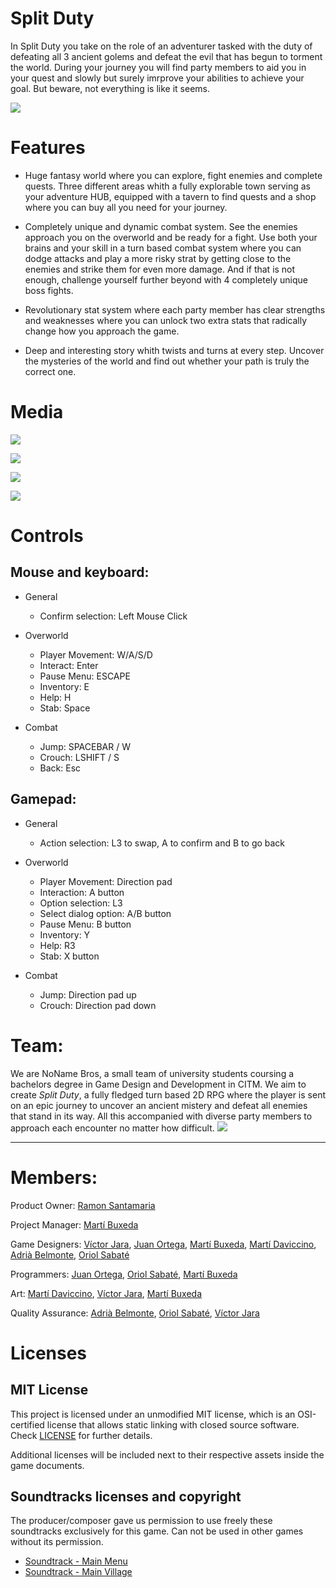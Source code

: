 # Split Duty

In Split Duty you take on the role of an adventurer tasked with the duty of defeating all 3 ancient golems and defeat the evil that has begun to torment the world. During your journey you will find party members to aid you in your quest and slowly but surely imrprove your abilities to achieve your goal. But beware, not everything is like it seems.

![](https://github.com/BooStarGamer/Split_Duty_NoNameBros/blob/main/Wiki%20resources/Images/Art%20Bible/logo_optimized.png)

# Features 

- Huge fantasy world where you can explore, fight enemies and complete quests. Three different areas whith a fully explorable town serving as your adventure HUB, equipped with a tavern to find quests and a shop where you can buy all you need for your journey.

- Completely unique and dynamic combat system. See the enemies approach you on the overworld and be ready for a fight. Use both your brains and your skill in a turn based combat system where you can dodge attacks and play a more risky strat by getting close to the enemies and strike them for even more damage.
And if that is not enough, challenge yourself further beyond with 4 completely unique boss fights.

- Revolutionary stat system where each party member has clear strengths and weaknesses where you can unlock two extra stats that radically change how you approach the game.

- Deep and interesting story whith twists and turns at every step. Uncover the mysteries of the world and find out whether your path is truly the correct one.

# Media

<Trailer>

![](https://github.com/BooStarGamer/Split_Duty_NoNameBros/blob/main/Wiki%20resources/Images/Wiki/Village.png)
 
![](https://github.com/BooStarGamer/Split_Duty_NoNameBros/blob/main/Wiki%20resources/Images/Wiki/GrassyLands1.png)
 
![](https://github.com/BooStarGamer/Split_Duty_NoNameBros/blob/main/Wiki%20resources/Images/Wiki/AutumnFalls.png)
 
![](https://github.com/BooStarGamer/Split_Duty_NoNameBros/blob/main/Wiki%20resources/Images/Wiki/MossyLands.png)

 
# Controls

 ## Mouse and keyboard:
- General
     - Confirm selection: Left Mouse Click
 
- Overworld
     - Player Movement: W/A/S/D 
     - Interact: Enter
     - Pause Menu: ESCAPE
     - Inventory: E
     - Help: H
     - Stab: Space

- Combat
     - Jump: SPACEBAR / W
     - Crouch: LSHIFT / S
     - Back: Esc

 ## Gamepad:
 - General
     - Action selection: L3 to swap, A to confirm and B to go back
 
 - Overworld
     - Player Movement: Direction pad
     - Interaction: A button
     - Option selection: L3
     - Select dialog option: A/B button
     - Pause Menu: B button
     - Inventory: Y
     - Help: R3
     - Stab: X button
 
- Combat
     - Jump: Direction pad up
     - Crouch: Direction pad down
    
 
# Team:

We are NoName Bros, a small team of university students coursing a bachelors degree in Game Design and Development in CITM. We aim to create *Split Duty*, a fully fledged turn based 2D RPG where the player is sent on an epic journey to uncover an ancient mistery and defeat all enemies that stand in its way. All this accompanied with diverse party members to approach each encounter no matter how difficult.
![](https://github.com/BooStarGamer/Split_Duty_NoNameBros/blob/main/Wiki%20resources/Images/Wiki/LOGO_NONAMEBROS.png)
***

# Members:

Product Owner: [Ramon Santamaria](https://github.com/raysan5)

Project Manager: [Martí Buxeda](https://github.com/BooStarGamer)

Game Designers: [Víctor Jara](https://github.com/Kerali), [Juan Ortega](https://github.com/MrPollito), [Martí Buxeda](https://github.com/BooStarGamer), [Martí Daviccino](https://github.com/MartiDavicino), [Adrià Belmonte](https://github.com/Croaco), [Oriol Sabaté](https://github.com/urisabate)

Programmers: [Juan Ortega](https://github.com/MrPollito), [Oriol Sabaté](https://github.com/urisabate), [Martí Buxeda](https://github.com/BooStarGamer)

Art: [Martí Daviccino](https://github.com/MartiDavicino), [Víctor Jara](https://github.com/Kerali), [Martí Buxeda](https://github.com/BooStarGamer)

Quality Assurance: [Adrià Belmonte](https://github.com/Croaco), [Oriol Sabaté](https://github.com/urisabate), [Víctor Jara](https://github.com/Kerali)

# Licenses
## MIT License
This project is licensed under an unmodified MIT license, which is an OSI-certified license that allows static linking with closed source software. Check [LICENSE](https://github.com/BooStarGamer/Split_Duty_NoNameBros/blob/main/LICENSE)  for further details.

Additional licenses will be included next to their respective assets inside the game documents.

## Soundtracks licenses and copyright

The producer/composer gave us permission to use freely these soundtracks exclusively for this game. Can not be used in other games without its permission.

 - [Soundtrack - Main Menu](https://www.safecreative.org/work/2103087115112-st_mainmenu_rpgame)
 - [Soundtrack - Main Village](https://www.safecreative.org/work/2103087115105-st_mainvillage_rpgame)
